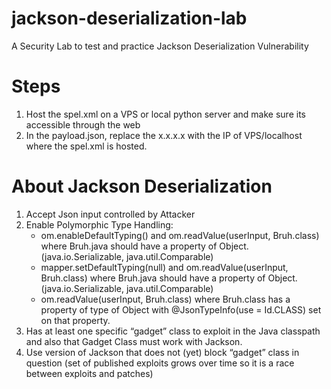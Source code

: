 # jackson-deserialization-lab
A Security Lab to test and practice Jackson Deserialization Vulnerability 


# Steps
1. Host the spel.xml on a VPS or local python server and make sure its accessible through the web
2. In the payload.json, replace the x.x.x.x with the IP of VPS/localhost where the spel.xml is hosted.


# About Jackson Deserialization
1. Accept Json input controlled by Attacker
2. Enable Polymorphic Type Handling:
	- om.enableDefaultTyping()           and om.readValue(userInput, Bruh.class) where Bruh.java should have a property of Object. (java.io.Serializable, java.util.Comparable)
	- mapper.setDefaultTyping(null)      and om.readValue(userInput, Bruh.class) where Bruh.java should have a property of Object. (java.io.Serializable, java.util.Comparable)
	- om.readValue(userInput, Bruh.class)  where Bruh.class has a property of type of Object with @JsonTypeInfo(use = Id.CLASS) set on that property.
3. Has at least one specific “gadget” class to exploit in the Java classpath and also that Gadget Class must work with Jackson.
4. Use version of Jackson that does not (yet) block “gadget” class in question (set of published exploits grows over time so it is a race between exploits and patches)
